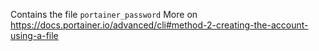 Contains the file `portainer_password`
More on https://docs.portainer.io/advanced/cli#method-2-creating-the-account-using-a-file